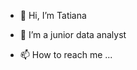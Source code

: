 - 👋 Hi, I’m Tatiana 

- 🌱 I’m a junior data analyst

- 📫 How to reach me ...

<!---
LisTatiana/LisTatiana is a ✨ special ✨ repository because its `README.md` (this file) appears on your GitHub profile.
You can click the Preview link to take a look at your changes.
--->

